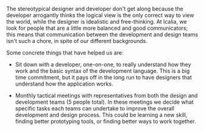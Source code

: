 The stereotypical designer and developer don't get along because the developer
arrogantly thinks the logical view is the only correct way to view the world,
while the designer is idealistic and free-thinking. At Icalia, we look for
people that are a little more balanced and good communicators; this means that
communication between the development and design teams isn't such a chore, in
spite of our different backgrounds.

Some concrete things that have helped us are:

* Sit down with a developer, one-on-one, to really understand how they work and
the basic syntax of the development language. This is a big time commitment, but
it pays off in the long run to have designers that understand how the
application works.

* Monthly tactical meetings with representatives from both the design and
development teams (5 people total). In these meetings we decide what specific
tasks each teams can undertake to improve the overall development and design
process. This could be learning a new skill, finding better prototyping tools,
or finding better ways to work together.
